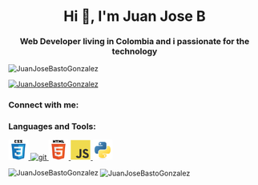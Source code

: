 <h1 align="center">Hi 👋, I'm Juan Jose B</h1>
<h3 align="center">Web Developer living in Colombia and i passionate for the technology</h3>

<p align="left"> <img src="https://komarev.com/ghpvc/?username=JuanJoseBastoGonzalez&label=Profile%20views&color=0e75b6&style=flat" alt="JuanJoseBastoGonzalez" /> </p>

<p align="left"> <a href="https://github.com/ryo-ma/github-profile-trophy"><img src="https://github-profile-trophy.vercel.app/?username=JuanJoseBastoGonzalez" alt="JuanJoseBastoGonzalez" /></a> </p>

<h3 align="left">Connect with me:</h3>
<p align="left">
</p>

<h3 align="left">Languages and Tools:</h3>
<p align="left"> <a href="https://www.w3schools.com/css/" target="_blank" rel="noreferrer"> <img src="https://raw.githubusercontent.com/devicons/devicon/master/icons/css3/css3-original-wordmark.svg" alt="css3" width="40" height="40"/> </a> <a href="https://git-scm.com/" target="_blank" rel="noreferrer"> <img src="https://www.vectorlogo.zone/logos/git-scm/git-scm-icon.svg" alt="git" width="40" height="40"/> </a> <a href="https://www.w3.org/html/" target="_blank" rel="noreferrer"> <img src="https://raw.githubusercontent.com/devicons/devicon/master/icons/html5/html5-original-wordmark.svg" alt="html5" width="40" height="40"/> </a> <a href="https://developer.mozilla.org/en-US/docs/Web/JavaScript" target="_blank" rel="noreferrer"> <img src="https://raw.githubusercontent.com/devicons/devicon/master/icons/javascript/javascript-original.svg" alt="javascript" width="40" height="40"/> </a> <a href="https://www.python.org" target="_blank" rel="noreferrer"> <img src="https://raw.githubusercontent.com/devicons/devicon/master/icons/python/python-original.svg" alt="python" width="40" height="40"/> </a> </p>

<p><img align="left" src="https://github-readme-stats.vercel.app/api/top-langs?username=JuanJoseBastoGonzalez&show_icons=true&locale=en&layout=compact" alt="JuanJoseBastoGonzalez" /></p>

<p>&nbsp;<img align="center" src="https://github-readme-stats.vercel.app/api?username=JuanJoseBastoGonzalez&show_icons=true&locale=en" alt="JuanJoseBastoGonzalez" /></p>

